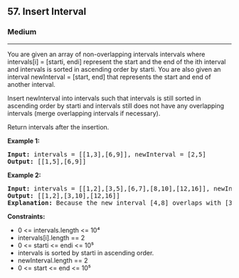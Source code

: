 <h2>57. Insert Interval</h2>
<h3>Medium</h3>
<hr>
<div>
<p>You are given an array of non-overlapping intervals intervals where intervals[i] = [starti, endi] represent the start and the end of the ith interval and intervals is sorted in ascending order by starti. You are also given an interval newInterval = [start, end] that represents the start and end of another interval.

Insert newInterval into intervals such that intervals is still sorted in ascending order by starti and intervals still does not have any overlapping intervals (merge overlapping intervals if necessary).

Return intervals after the insertion.</p>

<p><b>Example 1: </b></p>
<pre><strong>Input:</strong> intervals = [[1,3],[6,9]], newInterval = [2,5]
<strong>Output:</strong> [[1,5],[6,9]]
</pre>

<p><b>Example 2: </b></p>
<pre><strong>Input:</strong> intervals = [[1,2],[3,5],[6,7],[8,10],[12,16]], newInterval = [4,8]
<strong>Output:</strong> [[1,2],[3,10],[12,16]]
<strong>Explanation:</strong> Because the new interval [4,8] overlaps with [3,5],[6,7],[8,10]
</pre>

<p><b>Constraints:</b></p>
<ul> 
    <li>0 <= intervals.length <= 10⁴</li>
    <li>intervals[i].length == 2</li>
    <li>0 <= starti <= endi <= 10⁵</li>
    <li>intervals is sorted by starti in ascending order.</li>
    <li>newInterval.length == 2</li>
    <li>0 <= start <= end <= 10⁵</li>
</ul>
</div>
